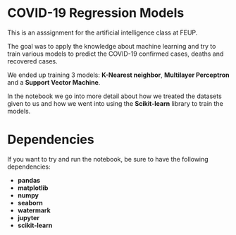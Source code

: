 # COVID-19 Regression Models

This is an asssignment for the artificial intelligence class at FEUP.

The goal was to apply the knowledge about machine learning and try to train various models to predict the COVID-19 confirmed cases, deaths and recovered cases. 
 
We ended up training 3 models: **K-Nearest neighbor**, **Multilayer Perceptron** and a **Support Vector Machine**.
 
In the notebook we go into more detail about how we treated the datasets given to us and how we went into using the **Scikit-learn** library to train the models.

# Dependencies

If you want to try and run the notebook, be sure to have the following dependencies:

* **pandas**
* **matplotlib**
* **numpy**
* **seaborn**
* **watermark**
* **jupyter**
* **scikit-learn**
  
